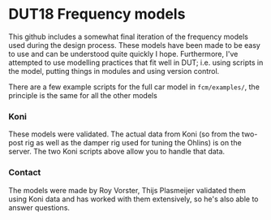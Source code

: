 # DUT18 Frequency models

This github includes a somewhat final iteration of the frequency models used during the design process. These models have been made to be easy to use and can be understood quite quickly I hope. Furthermore, I've attempted to use modelling practices that fit well in DUT; i.e. using scripts in the model, putting things in modules and using version control.

There are a few example scripts for the full car model in ```fcm/examples/```, the principle is the same for all the other models

### Koni
These models were validated. The actual data from Koni (so from the two-post rig as well as the damper rig used for tuning the Ohlins) is on the server. The two Koni scripts above allow you to handle that data.

### Contact

The models were made by Roy Vorster, Thijs Plasmeijer validated them using Koni data and has worked with them extensively, so he's also able to answer questions.
